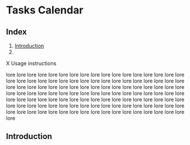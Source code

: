 # Tasks Calendar



## Index
1. [Introduction](##Introduction)
2.

X Usage instructions
 
lore
lore
lore
lore
lore
lore
lore
lore
lore
lore
lore
lore
lore
lore
lore
lore
lore
lore
lore
lore
lore
lore
lore
lore
lore
lore
lore
lore
lore
lore
lore
lore
lore
lore
lore
lore
lore
lore
lore
lore
lore
lore
lore
lore
lore
lore
lore
lore
lore
lore
lore
lore
lore
lore
lore
lore
lore
lore
lore
lore
lore
lore
lore
lore
lore
lore
lore
lore
lore
lore
lore
lore
lore
lore
lore
lore
lore
lore
lore
lore
lore
lore
lore
lore
lore
lore
lore
lore
lore
lore
lore
lore
lore
lore
lore
lore
lore
lore
lore
lore
lore
lore
lore
lore
lore
lore
lore
lore
lore
lore
lore
lore
lore
lore
lore
lore
lore
lore
lore
lore
 
 
## Introduction
